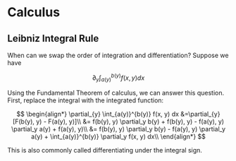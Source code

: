 # Calculus

## Leibniz Integral Rule

When can we swap the order of integration and differentiation? Suppose we have

$$ \partial_{y} \int_{a(y)}^{b(y)} f(x, y) dx$$

Using the Fundamental Theorem of calculus, we can answer this question. First, replace
the integral with the integrated function:

$$
\begin{align*}
\partial_{y} \int_{a(y)}^{b(y)} f(x, y) dx
&=\partial_{y} [F(b(y), y) - F(a(y), y)]\\
&= f(b(y), y) \partial_y b(y) + f(b(y), y) - f(a(y), y) \partial_y a(y) + f(a(y), y)\\
&= f(b(y), y) \partial_y b(y) - f(a(y), y) \partial_y a(y) + \int_{a(y)}^{b(y)} \partial_y f(x, y) dx\\
\end{align*}
$$

This is also commonly called differentiating under the integral sign.